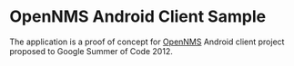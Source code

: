 # OpenNMS Android Client Sample
The application is a proof of concept for [OpenNMS](http://www.opennms.org/) Android client project proposed to Google Summer of Code 2012.